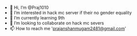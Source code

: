 - 👋 Hi, I’m @Praj1010
- 👀 I’m interested in hack mc server if their no gender equality
- 🌱 I’m currently learning 9th
- 💞️ I’m looking to collaborate on hack mc severs
- 📫 How to reach me 'prajanshanmugam2481@gmail.com'

<!---
Praj1010/Praj1010 is a ✨ special ✨ repository because its `README.md` (this file) appears on your GitHub profile.
You can click the Preview link to take a look at your changes.
--->
